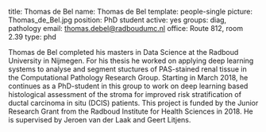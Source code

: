 title: Thomas de Bel
name: Thomas de Bel
template: people-single
picture: Thomas_de_Bel.jpg
position: PhD student
active: yes
groups: diag, pathology
email: thomas.debel@radboudumc.nl
office: Route 812, room 2.39
type: phd

Thomas de Bel completed his masters in Data Science at the Radboud University in Nijmegen. For his thesis he worked on applying deep learning systems to analyse and segment stuctures of PAS-stained renal tissue in the Computational Pathology Research Group. Starting in March 2018, he continues as a PhD-student in this group to work on deep learning based histological assessment of the stroma for improved risk stratification of ductal carcinoma in situ (DCIS) patients. This project is funded by the Junior Research Grant from the Radboud Institute for Health Sciences in 2018. He is supervised by Jeroen van der Laak and Geert Litjens.

